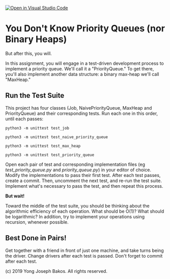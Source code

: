 [![Open in Visual Studio Code](https://classroom.github.com/assets/open-in-vscode-f059dc9a6f8d3a56e377f745f24479a46679e63a5d9fe6f495e02850cd0d8118.svg)](https://classroom.github.com/online_ide?assignment_repo_id=6307246&assignment_repo_type=AssignmentRepo)
# You Don't Know Priority Queues (nor Binary Heaps)

But after this, you will.

In this assignment, you will engage in a test-driven development process to
implement a priority queue. We'll call it a "PriorityQueue." To get there, you'll
also implement another data structure: a binary max-heap we'll call "MaxHeap."

## Run the Test Suite

This project has four classes (Job, NaivePriorityQueue, MaxHeap and PriorityQueue)
and their corresponding tests. Run each one in this order, until each passes:

`python3 -m unittest test_job`

`python3 -m unittest test_naive_priority_queue`

`python3 -m unittest test_max_heap`

`python3 -m unittest test_priority_queue`

Open each pair of test and corresponding implementation files (eg *test_priority_queue.py* and *priority_queue.py*) in your editor of choice. Modify the implementations to pass their first test. After each test passes, create a commit. Then, uncomment the next test, and re-run the test suite. Implement what's necessary to pass the test, and then repeat this process.

**But wait!**

Toward the middle of the test suite, you should be thinking about the algorithmic efficiency of each operation. What should be O(1)? What should be logarithmic? In addition, try to implement your operations using recursion, whenever possible.

## Best Done in Pairs!

Get together with a friend in front of just one machine, and take turns being the driver. Change drivers after each test is passed. Don't forget to commit after each test.

(c) 2019 Yong Joseph Bakos. All rights reserved.
